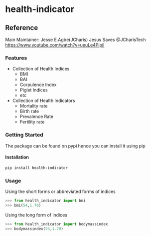 # health-indicator

## Reference
Main Maintainer: Jesse E.Agbe(JCharis)
Jesus Saves @JCharisTech
https://www.youtube.com/watch?v=ueuLe4PipiI

### Features
+ Collection of Health Indices
	- BMI
	- BAI
	- Corpulence Index
	- Piglet Indices
	- etc 
+ Collection of Health Indicators
	- Mortality rate
	- Birth rate
	- Prevalence Rate
	- Fertility rate


### Getting Started
The package can be found on pypi hence you can install it using pip

#### Installation
```bash
pip install health-indicator
```

### Usage
Using the short forms or abbreviated forms of indices
```python
>>> from health_indicator import bmi
>>> bmi(54,1.70)

```

Using the long form of indices
```python
>>> from health_indicator import bodymassindex
>>> bodymassindex(54,1.70)

```